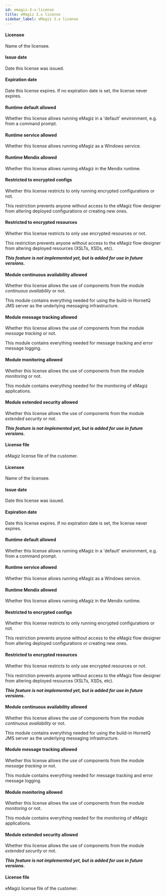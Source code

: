 ```yaml
---
id: emagiz-3-x-license
title: eMagiz 3.x license
sidebar_label: eMagiz 3.x license
---
```

#### Licensee
Name of the licensee.

#### Issue date
Date this license was issued.

#### Expiration date
Date this license expires. If no expiration date is set, the license never expires.

#### Runtime default allowed
Whether this license allows running eMagiz in a 'default' environment, e.g. from a command prompt.

#### Runtime service allowed
Whether this license allows running eMagiz as a Windows service.

#### Runtime Mendix allowed
Whether this license allows running eMagiz in the Mendix runtime.

#### Restricted to encrypted configs
Whether this license restricts to only running encrypted configurations or not.

This restriction prevents anyone without access to the eMagiz flow designer from altering deployed configurations or creating new ones.

#### Restricted to encrypted resources
Whether this license restricts to only use encrypted resources or not.

This restriction prevents anyone without access to the eMagiz flow designer from altering deployed resources (XSLTs, XSDs, etc).

<b><i>This feature is not implemented yet, but is added for use in future versions.</i></b>

#### Module continuous availability allowed
Whether this license allows the use of components from the module <i>continuous availability</i> or not.

This module contains everything needed for using the build-in HornetQ JMS server as the underlying messaging infrastructure.

#### Module message tracking allowed
Whether this license allows the use of components from the module <i>message tracking</i> or not.

This module contains everything needed for message tracking and error message logging.

#### Module monitoring allowed
Whether this license allows the use of components from the module <i>monitoring</i> or not.

This module contains everything needed for the monitoring of eMagiz applications.

#### Module extended security allowed
Whether this license allows the use of components from the module <i>extended security</i> or not.

<b><i>This feature is not implemented yet, but is added for use in future versions.</i></b>

#### License file
eMagiz license file of the customer.

#### Licensee
Name of the licensee.

#### Issue date
Date this license was issued.

#### Expiration date
Date this license expires. If no expiration date is set, the license never expires.

#### Runtime default allowed
Whether this license allows running eMagiz in a 'default' environment, e.g. from a command prompt.

#### Runtime service allowed
Whether this license allows running eMagiz as a Windows service.

#### Runtime Mendix allowed
Whether this license allows running eMagiz in the Mendix runtime.

#### Restricted to encrypted configs
Whether this license restricts to only running encrypted configurations or not.

This restriction prevents anyone without access to the eMagiz flow designer from altering deployed configurations or creating new ones.

#### Restricted to encrypted resources
Whether this license restricts to only use encrypted resources or not.

This restriction prevents anyone without access to the eMagiz flow designer from altering deployed resources (XSLTs, XSDs, etc).

<b><i>This feature is not implemented yet, but is added for use in future versions.</i></b>

#### Module continuous availability allowed
Whether this license allows the use of components from the module <i>continuous availability</i> or not.

This module contains everything needed for using the build-in HornetQ JMS server as the underlying messaging infrastructure.

#### Module message tracking allowed
Whether this license allows the use of components from the module <i>message tracking</i> or not.

This module contains everything needed for message tracking and error message logging.

#### Module monitoring allowed
Whether this license allows the use of components from the module <i>monitoring</i> or not.

This module contains everything needed for the monitoring of eMagiz applications.

#### Module extended security allowed
Whether this license allows the use of components from the module <i>extended security</i> or not.

<b><i>This feature is not implemented yet, but is added for use in future versions.</i></b>

#### License file
eMagiz license file of the customer.

